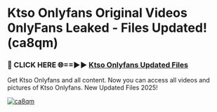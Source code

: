# Ktso Onlyfans Original Videos 0nlyFans Leaked - Files Updated! (ca8qm)

<h3>🔴 CLICK HERE 🌐==►► <a href="https://tinyurl.com/ehrbuxhb" rel="nofollow">Ktso Onlyfans Updated Files</a></h3>

Get Ktso Onlyfans and all content. Now you can access all videos and pictures of Ktso Onlyfans. New Updated Files 2025!

[![ca8qm](https://i.imgur.com/lVYEuWS.gif)](https://tinyurl.com/ehrbuxhb)
